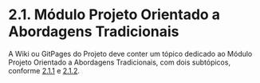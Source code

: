 # 2.1. Módulo Projeto Orientado a Abordagens Tradicionais

A Wiki ou GitPages do Projeto deve conter um tópico dedicado ao Módulo Projeto Orientado a Abordagens Tradicionais, com dois subtópicos, conforme [2.1.1](/docs/2.Modelagem/2.1.1.UMLEstaticos.md) e [2.1.2](/docs/2.Modelagem/2.1.2.UMLDinamicos.md).  
